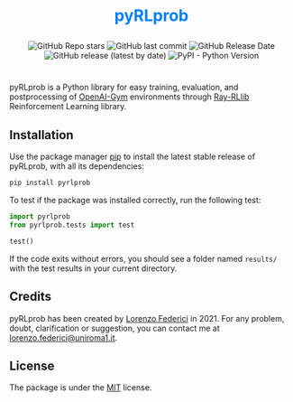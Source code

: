 <center> <h1><b><p style="color:#0080FF";>pyRLprob</p></b></h1> </center>
<center>
<img alt="GitHub Repo stars" src="https://img.shields.io/github/stars/LorenzoFederici/pyrlprob?style=social">
<img alt="GitHub last commit" src="https://img.shields.io/github/last-commit/LorenzoFederici/pyrlprob">
<img alt="GitHub Release Date" src="https://img.shields.io/github/release-date/LorenzoFederici/pyrlprob">
<img alt="GitHub release (latest by date)" src="https://img.shields.io/github/v/release/LorenzoFederici/pyrlprob">
<img alt="PyPI - Python Version" src="https://img.shields.io/pypi/pyversions/pyrlprob">
</center>

# 

pyRLprob is a Python library for easy training, evaluation, and postprocessing of [OpenAI-Gym](https://gym.openai.com/) environments through [Ray-RLlib](https://docs.ray.io/en/master/rllib.html) Reinforcement Learning library.

## Installation

Use the package manager [pip](https://pip.pypa.io/en/stable/) to install the latest stable release of pyRLprob, with all its dependencies:

```bash
pip install pyrlprob
```

To test if the package was installed correctly, run the following test:


```python
import pyrlprob
from pyrlprob.tests import test

test()
```

If the code exits without errors, you should see a folder named `results/` with the test results in your current directory.

## Credits
pyRLprob has been created by [Lorenzo Federici](https://github.com/LorenzoFederici) in 2021.
For any problem, doubt, clarification or suggestion, you can contact me at [lorenzo.federici@uniroma1.it](mailto:lorenzo.federici@uniroma1.it).

## License
The package is under the [MIT](https://choosealicense.com/licenses/mit/) license.

